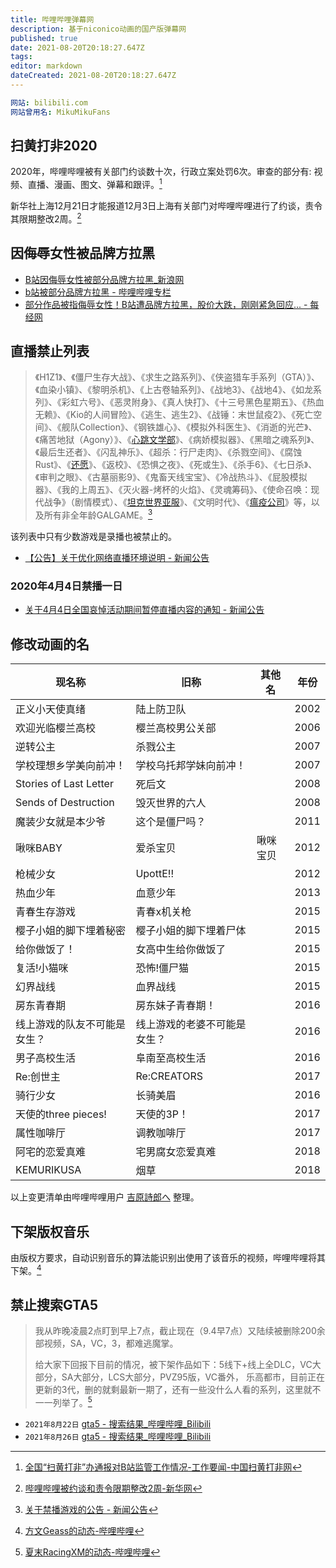 ```yaml
---
title: 哔哩哔哩弹幕网
description: 基于niconico动画的国产版弹幕网
published: true
date: 2021-08-20T20:18:27.647Z
tags: 
editor: markdown
dateCreated: 2021-08-20T20:18:27.647Z
---
```


```YAML
网站: bilibili.com
网站曾用名: MikuMikuFans
```

## 扫黄打非2020

2020年，哔哩哔哩被有关部门约谈数十次，行政立案处罚6次。审查的部分有: 视频、直播、漫画、图文、弹幕和跟评。[^bl_2020]

[^bl_2020]: [全国“扫黄打非”办通报对B站监管工作情况-工作要闻-中国扫黄打非网](https://web.archive.org/web/20210103043935/http://www.shdf.gov.cn/shdf/contents/767/425764.html)

新华社上海12月21日才能报道12月3日上海有关部门对哔哩哔哩进行了约谈，责令其限期整改2周。[^bl_2w]

[^bl_2w]: [哔哩哔哩被约谈和责令限期整改2周-新华网](https://web.archive.org/web/20210105080715/http://www.xinhuanet.com/2020-12/21/c_1126888512.htm)

## 因侮辱女性被品牌方拉黑

+ [B站因侮辱女性被部分品牌方拉黑_新浪网](https://web.archive.org/web/20210602040116/https://finance.sina.com.cn/zt_d/bzlh/)
+ [b站被部分品牌方拉黑 - 哔哩哔哩专栏](https://archive.is/Dm1hV "https://www.bilibili.com/read/cv9759099/")
+ [部分作品被指侮辱女性！B站遭品牌方拉黑，股价大跌，刚刚紧急回应... - 每经网](https://archive.is/U6gtI "http://www.nbd.com.cn/articles/2021-02-10/1627397.html")

## 直播禁止列表

> 《H1Z1》、《僵尸生存大战》、《求生之路系列》、《侠盗猎车手系列（GTA）》、《血染小镇》、《黎明杀机》、《上古卷轴系列》、《战地3》、《战地4》、《如龙系列》、《彩虹六号》、《恶灵附身》、《真人快打》、《十三号黑色星期五》、《热血无赖》、《Kio的人间冒险》、《逃生、逃生2》、《战锤：末世鼠疫2》、《死亡空间》、《舰队Collection》、《钢铁雄心》、《模拟外科医生》、《消逝的光芒》、《痛苦地狱（Agony）》、《[心跳文学部](./game/Doki_Doki_Literature_Club.md)》、《病娇模拟器》、《黑暗之魂系列》、《最后生还者》、《闪乱神乐》、《超杀：行尸走肉》、《杀戮空间》、《腐蚀Rust》、《[还愿](./game/Devotion.md)》、《返校》、《恐惧之夜》、《死或生》、《杀手6》、《七日杀》、《审判之眼》、《古墓丽影9》、《鬼畜天线宝宝》、《冷战热斗》、《屁股模拟器》、《我的上周五》、《灭火器-烤杯的火焰》、《灵魂筹码》、《使命召唤：现代战争》（剧情模式）、《[坦克世界亚服](./game/World_of_Tanks.md)》、《文明时代》、《[瘟疫公司](./game/瘟疫公司.md)》等，以及所有非全年龄GALGAME。[^blblabl]

[^blblabl]: [关于禁播游戏的公告 - 新闻公告](https://archive.ph/2XaPm "https://link.bilibili.com/p/eden/news#/newsdetail?id=401")

该列表中只有少数游戏是录播也被禁止的。

+ [【公告】关于优化网络直播环境说明 - 新闻公告](https://archive.ph/WtcNg "https://link.bilibili.com/p/eden/news#/newsdetail?id=1260")

### 2020年4月4日禁播一日

+ [关于4月4日全国哀悼活动期间暂停直播内容的通知 - 新闻公告](https://archive.ph/D4oJ4 "https://link.bilibili.com/p/eden/news#/newsdetail?id=1165")

## 修改动画的名

| 现名称                       | 旧称                         | 其他名   | 年份 |
| ---------------------------- | ---------------------------- | -------- | ---- |
| 正义小天使真绪               | 陆上防卫队                   |          | 2002 |
| 欢迎光临樱兰高校             | 樱兰高校男公关部             |          | 2006 |
| 逆转公主                     | 杀戮公主                     |          | 2007 |
| 学校理想乡学美向前冲！       | 学校乌托邦学妹向前冲！       |          | 2007 |
| Stories of Last Letter       | 死后文                       |          | 2008 |
| Sends of Destruction         | 毁灭世界的六人               |          | 2008 |
| 魔装少女就是本少爷           | 这个是僵尸吗？               |          | 2011 |
| 啾咪BABY                     | 爱杀宝贝                     | 啾咪宝贝 | 2012 |
| 枪械少女                     | UpottE!!                     |          | 2012 |
| 热血少年                     | 血意少年                     |          | 2013 |
| 青春生存游戏                 | 青春x机关枪                  |          | 2015 |
| 樱子小姐的脚下埋着秘密       | 樱子小姐的脚下埋着尸体       |          | 2015 |
| 给你做饭了！                 | 女高中生给你做饭了           |          | 2015 |
| 复活!小猫咪                  | 恐怖!僵尸猫                  |          | 2015 |
| 幻界战线                     | 血界战线                     |          | 2015 |
| 房东青春期                   | 房东妹子青春期！             |          | 2016 |
| 线上游戏的队友不可能是女生？ | 线上游戏的老婆不可能是女生？ |          | 2016 |
| 男子高校生活                 | 阜南至高校生活               |          | 2016 |
| Re:创世主                    | Re:CREATORS                  |          | 2017 |
| 骑行少女                     | 长骑美眉                     |          | 2016 |
| 天使的three pieces!          | 天使的3P！                   |          | 2017 |
| 属性咖啡厅                   | 调教咖啡厅                   |          | 2017 |
| 阿宅的恋爱真难               | 宅男腐女恋爱真难             |          | 2018 |
| KEMURIKUSA                   | 烟草                         |          | 2018 |

以上变更清单由哔哩哔哩用户 [吉原詩郎へ](https://space.bilibili.com/40146256) 整理。

## 下架版权音乐

由版权方要求，自动识别音乐的算法能识别出使用了该音乐的视频，哔哩哔哩将其下架。[^hekkx]

[^hekkx]: [方文Geass的动态-哔哩哔哩](https://archive.is/hekkx "https://t.bilibili.com/562903232769851805")

## 禁止搜索GTA5

> 我从昨晚凌晨2点盯到早上7点，截止现在（9.4早7点）又陆续被删除200余部视频，SA，VC，3，都难逃魔掌。  
>
> 给大家下回报下目前的情况，被下架作品如下：5线下+线上全DLC，VC大部分，SA大部分，LCS大部分，PVZ95版，VC番外， 乐高都市，目前正在更新的3代，删的就剩最新一期了，还有一些没什么人看的系列，这里就不一一列举了。[^FHb8T]

[^FHb8T]: [夏末RacingXM的动态-哔哩哔哩](https://archive.is/FHb8T "https://t.bilibili.com/566397502203123534")

+ `2021年8月22日` [gta5 - 搜索结果_哔哩哔哩_Bilibili](https://web.archive.org/web/20210826025155/https://webcache.googleusercontent.com/search?q=cache:SDFviNHO0JgJ:https://search.bilibili.com/all?keyword=gta5)
+ `2021年8月26日` [gta5 - 搜索结果_哔哩哔哩_Bilibili](https://archive.is/EYMdE "https://search.bilibili.com/all?keyword=gta5")
